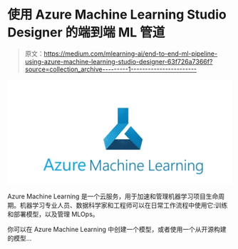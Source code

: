 # 使用 Azure Machine Learning Studio Designer 的端到端 ML 管道

> 原文：<https://medium.com/mlearning-ai/end-to-end-ml-pipeline-using-azure-machine-learning-studio-designer-63f726a7366f?source=collection_archive---------1----------------------->

![](img/f3c92eed94b64ce3d4c700e619f377e9.png)

Azure Machine Learning 是一个云服务，用于加速和管理机器学习项目生命周期。机器学习专业人员、数据科学家和工程师可以在日常工作流程中使用它:训练和部署模型，以及管理 MLOps。

你可以在 Azure Machine Learning 中创建一个模型，或者使用一个从开源构建的模型…